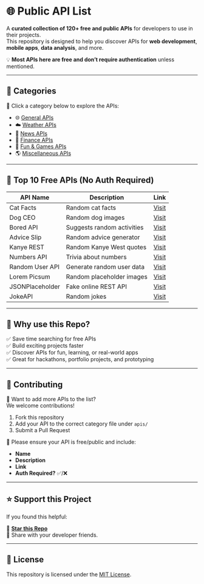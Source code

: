 # 🌐 Public API List

A **curated collection of 120+ free and public APIs** for developers to use in their projects.  
This repository is designed to help you discover APIs for **web development**, **mobile apps**, **data analysis**, and more.

💡 **Most APIs here are free and don’t require authentication** unless mentioned.  

---

## 📂 Categories

🔗 Click a category below to explore the APIs:  

- 🌐 [General APIs](apis/general.md)  
- ☁️ [Weather APIs](apis/weather.md)  
- 📰 [News APIs](apis/news.md)  
- 💸 [Finance APIs](apis/finance.md)  
- 🎉 [Fun & Games APIs](apis/fun.md)  
- 🌎 [Miscellaneous APIs](apis/others.md)

---

## 🚀 Top 10 Free APIs (No Auth Required)

| API Name          | Description                          | Link                                |
|--------------------|--------------------------------------|--------------------------------------|
| Cat Facts          | Random cat facts                    | [Visit](https://catfact.ninja)      |
| Dog CEO            | Random dog images                   | [Visit](https://dog.ceo/dog-api/)   |
| Bored API          | Suggests random activities          | [Visit](https://www.boredapi.com/)  |
| Advice Slip        | Random advice generator             | [Visit](https://api.adviceslip.com/)|
| Kanye REST         | Random Kanye West quotes            | [Visit](https://api.kanye.rest/)    |
| Numbers API        | Trivia about numbers                | [Visit](http://numbersapi.com/)     |
| Random User API    | Generate random user data           | [Visit](https://randomuser.me/)     |
| Lorem Picsum       | Random placeholder images           | [Visit](https://picsum.photos/)     |
| JSONPlaceholder    | Fake online REST API                | [Visit](https://jsonplaceholder.typicode.com/) |
| JokeAPI            | Random jokes                        | [Visit](https://v2.jokeapi.dev/)    |

---

## 🌟 Why use this Repo?

✅ Save time searching for free APIs  
✅ Build exciting projects faster  
✅ Discover APIs for fun, learning, or real-world apps  
✅ Great for hackathons, portfolio projects, and prototyping  

---

## 🙌 Contributing

🎉 Want to add more APIs to the list?  
We welcome contributions!  

1. Fork this repository  
2. Add your API to the correct category file under `apis/`  
3. Submit a Pull Request  

📌 Please ensure your API is free/public and include:  
- **Name**  
- **Description**  
- **Link**  
- **Auth Required?** ✅/❌  

---

## ⭐ Support this Project

If you found this helpful:  

🌟 **[Star this Repo](https://github.com/ahmodmusa/public-api-list)**  
🔗 Share with your developer friends.  

---

## 📜 License

This repository is licensed under the [MIT License](LICENSE).  
